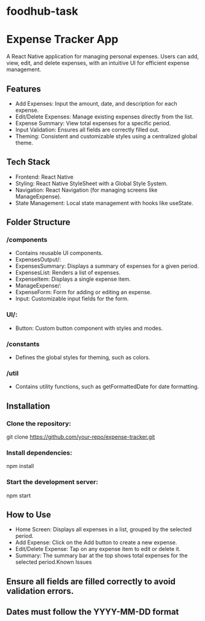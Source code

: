# foodhub-task

# **Expense Tracker App**
A React Native application for managing personal expenses. Users can add, view, edit, and delete expenses, with an intuitive UI for efficient expense management.

## Features
- Add Expenses: Input the amount, date, and description for each expense.
- Edit/Delete Expenses: Manage existing expenses directly from the list.
- Expense Summary: View total expenses for a specific period.
- Input Validation: Ensures all fields are correctly filled out.
- Theming: Consistent and customizable styles using a centralized global theme.

## Tech Stack
- Frontend: React Native
- Styling: React Native StyleSheet with a Global Style System.
- Navigation: React Navigation (for managing screens like ManageExpense).
- State Management: Local state management with hooks like useState.

## Folder Structure
### /components
- Contains reusable UI components.
- ExpensesOutput/:
- ExpensesSummary: Displays a summary of expenses for a given period.
- ExpensesList: Renders a list of expenses.
- ExpenseItem: Displays a single expense item.
- ManageExpense/:
- ExpenseForm: Form for adding or editing an expense.
- Input: Customizable input fields for the form.
### UI/:
- Button: Custom button component with styles and modes.
### /constants
- Defines the global styles for theming, such as colors.
### /util
- Contains utility functions, such as getFormattedDate for date formatting.

## Installation
### Clone the repository:
git clone https://github.com/your-repo/expense-tracker.git
### Install dependencies:
npm install
### Start the development server:
npm start

## How to Use
- Home Screen: Displays all expenses in a list, grouped by the selected period.
- Add Expense: Click on the Add button to create a new expense.
- Edit/Delete Expense: Tap on any expense item to edit or delete it.
- Summary: The summary bar at the top shows total expenses for the selected period.Known Issues

## Ensure all fields are filled correctly to avoid validation errors.
## Dates must follow the YYYY-MM-DD format
